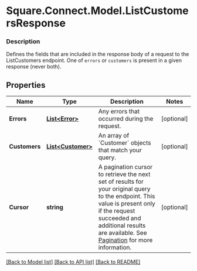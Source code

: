 # Square.Connect.Model.ListCustomersResponse

### Description

Defines the fields that are included in the response body of a request to the ListCustomers endpoint.  One of `errors` or `customers` is present in a given response (never both).

## Properties

Name | Type | Description | Notes
------------ | ------------- | ------------- | -------------
**Errors** | [**List&lt;Error&gt;**](Error.md) | Any errors that occurred during the request. | [optional] 
**Customers** | [**List&lt;Customer&gt;**](Customer.md) | An array of &#x60;Customer&#x60; objects that match your query. | [optional] 
**Cursor** | **string** | A pagination cursor to retrieve the next set of results for your original query to the endpoint. This value is present only if the request succeeded and additional results are available.  See [Pagination](https://developer.squareup.com/docs/basics/api101/pagination) for more information. | [optional] 



[[Back to Model list]](../README.md#documentation-for-models) [[Back to API list]](../README.md#documentation-for-api-endpoints) [[Back to README]](../README.md)

